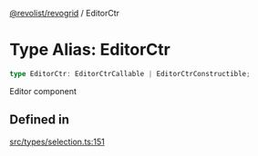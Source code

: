 [@revolist/revogrid](README.md) / EditorCtr

# Type Alias: EditorCtr

```ts
type EditorCtr: EditorCtrCallable | EditorCtrConstructible;
```

Editor component

## Defined in

[src/types/selection.ts:151](https://github.com/revolist/revogrid/blob/029346d93426056ab8f85e88430904164676d501/src/types/selection.ts#L151)
